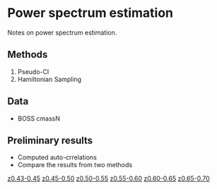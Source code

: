 # Power spectrum estimation

Notes on power spectrum estimation.

## Methods

  1. Pseudo-Cl
  2. Hamiltonian Sampling

## Data

  * BOSS cmassN

## Preliminary results

  * Computed auto-crrelations
  * Compare the results from two methods

[z0.43-0.45](comparison_z0.43-0.45.png )
[z0.45-0.50](comparison_z0.45-0.50.png)
[z0.50-0.55](comparison_z0.50-0.55.png)
[z0.55-0.60](comparison_z0.55-0.60.png)
[z0.60-0.65](comparison_z0.60-0.65.png)
[z0.65-0.70](comparison_z0.65-0.70.png)
